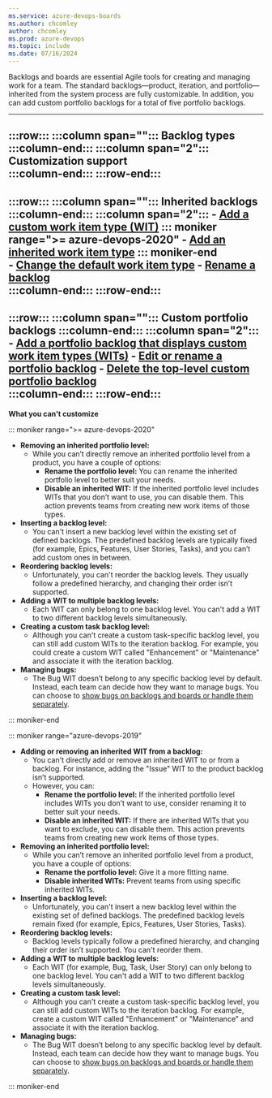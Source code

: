 ```yaml
---
ms.service: azure-devops-boards
ms.author: chcomley
author: chcomley
ms.prod: azure-devops
ms.topic: include
ms.date: 07/16/2024
---
```



Backlogs and boards are essential Agile tools for creating and managing work for a team. The standard backlogs&mdash;product, iteration, and portfolio&mdash;inherited from the system process are fully customizable. In addition, you can add custom portfolio backlogs for a total of five portfolio backlogs. 

---
:::row:::
   :::column span="":::
      **Backlog types**
   :::column-end:::
   :::column span="2":::
      **Customization support**  
   :::column-end:::
:::row-end:::
---
:::row:::
   :::column span="":::
      **Inherited backlogs** 
   :::column-end:::
   :::column span="2":::
      - [Add a custom work item type (WIT)](../work/customize-process-backlogs-boards.md#edit-product-backlog) 
      ::: moniker range=">= azure-devops-2020"
      - [Add an inherited work item type](../work/customize-process-backlogs-boards.md#add-oob-to-backlog) 
      ::: moniker-end  
      - [Change the default work item type](../work/customize-process-backlogs-boards.md#edit-product-backlog) 
      - [Rename a backlog](../work/customize-process-backlogs-boards.md#edit-product-backlog)  
   :::column-end:::
:::row-end:::
---
:::row:::
   :::column span="":::
      **Custom portfolio backlogs**
   :::column-end:::
   :::column span="2":::
      - [Add a portfolio backlog that displays custom work item types (WITs)](../work/customize-process-backlogs-boards.md#add-portfolio-backlog) 
      - [Edit or rename a portfolio backlog](../work/customize-process-backlogs-boards.md#edit-portfolio-backlog) 
      - [Delete the top-level custom portfolio backlog](../work/customize-process-backlogs-boards.md#edit-portfolio-backlog)  
   :::column-end:::
:::row-end:::
---
 
**What you can't customize**  

::: moniker range=">= azure-devops-2020"

- **Removing an inherited portfolio level:**
  - While you can’t directly remove an inherited portfolio level from a product, you have a couple of options:
    - **Rename the portfolio level:** You can rename the inherited portfolio level to better suit your needs.
    - **Disable an inherited WIT:** If the inherited portfolio level includes WITs that you don’t want to use, you can disable them. This action prevents teams from creating new work items of those types.
- **Inserting a backlog level:**
  - You can't insert a new backlog level within the existing set of defined backlogs. The predefined backlog levels are typically fixed (for example, Epics, Features, User Stories, Tasks), and you can’t add custom ones in between.
- **Reordering backlog levels:**
  - Unfortunately, you can't reorder the backlog levels. They usually follow a predefined hierarchy, and changing their order isn’t supported.
- **Adding a WIT to multiple backlog levels:**
  - Each WIT can only belong to one backlog level. You can't add a WIT to two different backlog levels simultaneously.
- **Creating a custom task backlog level:**
  - Although you can't create a custom task-specific backlog level, you can still add custom WITs to the iteration backlog. For example, you could create a custom WIT called "Enhancement" or "Maintenance" and associate it with the iteration backlog.
- **Managing bugs:**
  - The Bug WIT doesn’t belong to any specific backlog level by default. Instead, each team can decide how they want to manage bugs. You can choose to [show bugs on backlogs and boards or handle them separately](../show-bugs-on-backlog.md).

::: moniker-end  

::: moniker range="azure-devops-2019"

- **Adding or removing an inherited WIT from a backlog:**
  - You can't directly add or remove an inherited WIT to or from a backlog. For instance, adding the "Issue" WIT to the product backlog isn’t supported.
  - However, you can:
    - **Rename the portfolio level:** If the inherited portfolio level includes WITs you don’t want to use, consider renaming it to better suit your needs.
    - **Disable an inherited WIT:** If there are inherited WITs that you want to exclude, you can disable them. This action prevents teams from creating new work items of those types.
- **Removing an inherited portfolio level:**
  - While you can’t remove an inherited portfolio level from a product, you have a couple of options:
    - **Rename the portfolio level:** Give it a more fitting name.
    - **Disable inherited WITs:** Prevent teams from using specific inherited WITs.
- **Inserting a backlog level:**
  - Unfortunately, you can't insert a new backlog level within the existing set of defined backlogs. The predefined backlog levels remain fixed (for example, Epics, Features, User Stories, Tasks).
- **Reordering backlog levels:**
  - Backlog levels typically follow a predefined hierarchy, and changing their order isn’t supported. You can't reorder them.
- **Adding a WIT to multiple backlog levels:**
  - Each WIT (for example, Bug, Task, User Story) can only belong to one backlog level. You can't add a WIT to two different backlog levels simultaneously.
- **Creating a custom task level:**
  - Although you can't create a custom task-specific backlog level, you can still add custom WITs to the iteration backlog. For example, create a custom WIT called "Enhancement" or "Maintenance" and associate it with the iteration backlog.
- **Managing bugs:**
  - The Bug WIT doesn’t belong to any specific backlog level by default. Instead, each team can decide how they want to manage bugs. You can choose to [show bugs on backlogs and boards or handle them separately](../show-bugs-on-backlog.md).

::: moniker-end
